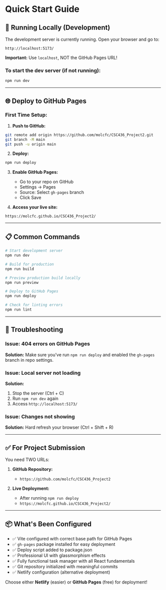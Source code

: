 # Quick Start Guide

## 🚀 Running Locally (Development)

The development server is currently running. Open your browser and go to:

```
http://localhost:5173/
```

**Important:** Use `localhost`, NOT the GitHub Pages URL!

### To start the dev server (if not running):
```bash
npm run dev
```

---

## 🌐 Deploy to GitHub Pages

### First Time Setup:

1. **Push to GitHub:**
```bash
git remote add origin https://github.com/molcfc/CSC436_Project2.git
git branch -M main
git push -u origin main
```

2. **Deploy:**
```bash
npm run deploy
```

3. **Enable GitHub Pages:**
   - Go to your repo on GitHub
   - Settings → Pages
   - Source: Select `gh-pages` branch
   - Click Save

4. **Access your live site:**
```
https://molcfc.github.io/CSC436_Project2/
```

---

## 📋 Common Commands

```bash
# Start development server
npm run dev

# Build for production
npm run build

# Preview production build locally
npm run preview

# Deploy to GitHub Pages
npm run deploy

# Check for linting errors
npm run lint
```

---

## 🐛 Troubleshooting

### Issue: 404 errors on GitHub Pages
**Solution:** Make sure you've run `npm run deploy` and enabled the `gh-pages` branch in repo settings.

### Issue: Local server not loading
**Solution:** 
1. Stop the server (Ctrl + C)
2. Run `npm run dev` again
3. Access `http://localhost:5173/`

### Issue: Changes not showing
**Solution:** Hard refresh your browser (Ctrl + Shift + R)

---

## ✅ For Project Submission

You need TWO URLs:

1. **GitHub Repository:**
   - `https://github.com/molcfc/CSC436_Project2`

2. **Live Deployment:**
   - After running `npm run deploy`
   - `https://molcfc.github.io/CSC436_Project2/`

---

## 📦 What's Been Configured

- ✅ Vite configured with correct base path for GitHub Pages
- ✅ `gh-pages` package installed for easy deployment
- ✅ Deploy script added to package.json
- ✅ Professional UI with glassmorphism effects
- ✅ Fully functional task manager with all React fundamentals
- ✅ Git repository initialized with meaningful commits
- ✅ Netlify configuration (alternative deployment)

Choose either **Netlify** (easier) or **GitHub Pages** (free) for deployment!

